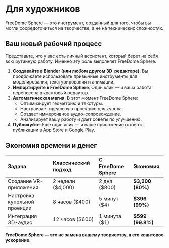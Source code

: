# Для художников

FreeDome Sphere — это инструмент, созданный для того, чтобы вы могли сосредоточиться на творчестве, а не на технических сложностях.

## Ваш новый рабочий процесс

Представьте, что у вас есть личный ассистент, который берет на себя всю рутинную работу. Именно эту роль выполняет FreeDome Sphere.

1.  **Создавайте в Blender (или любом другом 3D-редакторе)**: Вы продолжаете использовать привычные инструменты для моделирования, текстурирования и анимации.
2.  **Импортируйте в FreeDome Sphere**: Один клик — и ваша работа перенесена в квантовый редактор.
3.  **Автоматическая магия**: В этот момент FreeDome Sphere:
    *   Оптимизирует геометрию и текстуры.
    *   Настраивает идеальную проекцию для купола.
    *   Создает иммерсивное аудио-сопровождение.
    *   Анализирует вашу работу и дает советы по улучшению.
4.  **Публикуйте**: Еще один клик — и ваше приложение готово к публикации в App Store и Google Play.

## Экономия времени и денег

| Задача | Классический подход | С FreeDome Sphere | Экономия |
| :--- | :--- | :--- | :--- |
| Создание VR-приложения | 2 недели ($4,000) | 2 дня ($800) | **$3,200 (80%)** |
| Настройка купольной проекции | 8 часов ($400) | 5 минут ($4) | **$396 (99%)** |
| Интеграция 3D-аудио | 12 часов ($600) | 1 минута ($1) | **$599 (99.8%)** |

**FreeDome Sphere — это не замена вашему творчеству, а его квантовое ускорение.**
